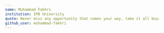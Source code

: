 ```yaml
---
name: Muhammad Fakhri
institution: IPB University
quote: Never miss any opportunity that comes your way, take it all boys/girls
github_user: muhammad-fakhri
---
```

